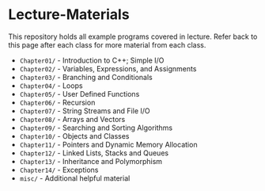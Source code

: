 # Lecture-Materials
This repository holds all example programs covered in lecture. Refer back to this page after each class for more material from each class.

- `Chapter01/` - Introduction to C++; Simple I/O
- `Chapter02/` - Variables, Expressions, and Assignments
- `Chapter03/` - Branching and Conditionals
- `Chapter04/` - Loops
- `Chapter05/` - User Defined Functions
- `Chapter06/` - Recursion
- `Chapter07/` - String Streams and File I/O
- `Chapter08/` - Arrays and Vectors
- `Chapter09/` - Searching and Sorting Algorithms
- `Chapter10/` - Objects and Classes
- `Chapter11/` - Pointers and Dynamic Memory Allocation
- `Chapter12/` - Linked Lists, Stacks and Queues
- `Chapter13/` - Inheritance and Polymorphism
- `Chapter14/` - Exceptions
- `misc/` - Additional helpful material